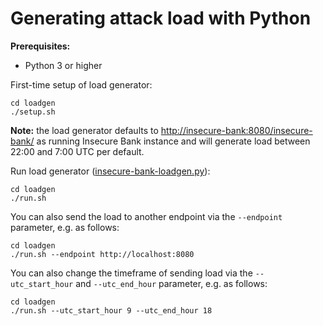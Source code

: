 # Generating attack load with Python

**Prerequisites:**

* Python 3 or higher

First-time setup of load generator:

```console
cd loadgen
./setup.sh
```

**Note:** the load generator defaults to <http://insecure-bank:8080/insecure-bank/> as running Insecure Bank instance and will generate load between 22:00 and 7:00 UTC per default.

Run load generator ([insecure-bank-loadgen.py](../loadgen/insecure-bank-loadgen.py)):

```console
cd loadgen
./run.sh
```

You can also send the load to another endpoint via the `--endpoint` parameter, e.g. as follows:

```console
cd loadgen
./run.sh --endpoint http://localhost:8080
```

You can also change the timeframe of sending load via the `--utc_start_hour` and `--utc_end_hour` parameter, e.g. as follows:

```console
cd loadgen
./run.sh --utc_start_hour 9 --utc_end_hour 18
```
